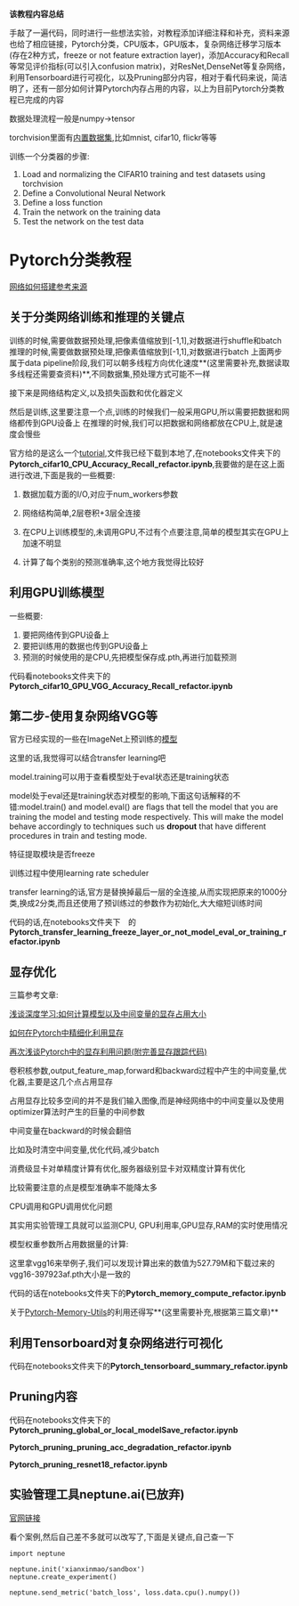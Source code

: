 **该教程内容总结**

手敲了一遍代码，同时进行一些想法实验，对教程添加详细注释和补充，资料来源也给了相应链接，Pytorch分类，CPU版本，GPU版本，复杂网络迁移学习版本(存在2种方式，freeze or not feature extraction layer)，添加Accuracy和Recall等常见评价指标(可以引入confusion matrix)，对ResNet,DenseNet等复杂网络，利用Tensorboard进行可视化，以及Pruning部分内容，相对于看代码来说，简洁明了，还有一部分如何计算Pytorch内存占用的内容，以上为目前Pytorch分类教程已完成的内容



数据处理流程一般是numpy->tensor

torchvision里面有[内置数据集](https://pytorch.org/docs/stable/torchvision/datasets.html#),比如mnist, cifar10, flickr等等

训练一个分类器的步骤:

1. Load and normalizing the CIFAR10 training and test datasets using torchvision
2. Define a Convolutional Neural Network
3. Define a loss function
4. Train the network on the training data
5. Test the network on the test data

# Pytorch分类教程

[网络如何搭建参考来源](https://pytorch.org/tutorials/beginner/blitz/cifar10_tutorial.html#sphx-glr-beginner-blitz-cifar10-tutorial-py)

## 关于分类网络训练和推理的关键点

训练的时候,需要做数据预处理,把像素值缩放到[-1,1],对数据进行shuffle和batch
推理的时候,需要做数据预处理,把像素值缩放到[-1,1],对数据进行batch
上面两步属于data pipeline阶段,我们可以朝多线程方向优化速度**(这里需要补充,数据读取多线程还需要查资料)**,不同数据集,预处理方式可能不一样

接下来是网络结构定义,以及损失函数和优化器定义

然后是训练,这里要注意一个点,训练的时候我们一般采用GPU,所以需要把数据和网络都传到GPU设备上
在推理的时候,我们可以把数据和网络都放在CPU上,就是速度会慢些

官方给的是这么一个[tutorial](https://pytorch.org/tutorials/_downloads/17a7c7cb80916fcdf921097825a0f562/cifar10_tutorial.ipynb),文件我已经下载到本地了,在notebooks文件夹下的**Pytorch_cifar10_CPU_Accuracy_Recall_refactor.ipynb**,我要做的是在这上面进行改进,下面是我的一些概要:

1. 数据加载方面的I/O,对应于num_workers参数

2. 网络结构简单,2层卷积+3层全连接

3. 在CPU上训练模型的,未调用GPU,不过有个点要注意,简单的模型其实在GPU上加速不明显

4. 计算了每个类别的预测准确率,这个地方我觉得比较好

## 利用GPU训练模型

一些概要:

1. 要把网络传到GPU设备上
2. 要把训练用的数据也传到GPU设备上
3. 预测的时候使用的是CPU,先把模型保存成.pth,再进行加载预测

代码看notebooks文件夹下的**Pytorch_cifar10_GPU_VGG_Accuracy_Recall_refactor.ipynb**

## 第二步-使用复杂网络VGG等

官方已经实现的一些在ImageNet上预训练的[模型](https://pytorch.org/docs/stable/torchvision/models.html#)

这里的话,我觉得可以结合transfer learning吧



model.training可以用于查看模型处于eval状态还是training状态

model处于eval还是training状态对模型的影响,下面这句话解释的不错:model.train() and model.eval() are flags that tell the model that you are training the model and testing mode respectively. This will make the model behave accordingly to techniques such us **dropout** that have different procedures in train and testing mode.

特征提取模块是否freeze

训练过程中使用learning rate scheduler

transfer learning的话,官方是替换掉最后一层的全连接,从而实现把原来的1000分类,换成2分类,而且还使用了预训练过的参数作为初始化,大大缩短训练时间

代码的话,在notebooks文件夹下　的**Pytorch_transfer_learning_freeze_layer_or_not_model_eval_or_training_refactor.ipynb**

## 显存优化

三篇参考文章:

[浅谈深度学习:如何计算模型以及中间变量的显存占用大小](https://oldpan.me/archives/how-to-calculate-gpu-memory)

[如何在Pytorch中精细化利用显存](https://oldpan.me/archives/how-to-use-memory-pytorch)

[再次浅谈Pytorch中的显存利用问题(附完善显存跟踪代码)](https://oldpan.me/archives/pytorch-gpu-memory-usage-track)

卷积核参数,output_feature_map,forward和backward过程中产生的中间变量,优化器,主要是这几个点占用显存



占用显存比较多空间的并不是我们输入图像,而是神经网络中的中间变量以及使用optimizer算法时产生的巨量的中间参数

中间变量在backward的时候会翻倍

比如及时清空中间变量,优化代码,减少batch

消费级显卡对单精度计算有优化,服务器级别显卡对双精度计算有优化

比较需要注意的点是模型准确率不能降太多

CPU调用和GPU调用优化问题

其实用实验管理工具就可以监测CPU, GPU利用率,GPU显存,RAM的实时使用情况



模型权重参数所占用数据量的计算:

这里拿vgg16来举例子,我们可以发现计算出来的数值为527.79M和下载过来的vgg16-397923af.pth大小是一致的

代码的话在notebooks文件夹下的**Pytorch_memory_compute_refactor.ipynb**

关于[Pytorch-Memory-Utils](https://github.com/Oldpan/Pytorch-Memory-Utils)的利用还得写**(这里需要补充,根据第三篇文章)**

## 利用Tensorboard对复杂网络进行可视化

代码在notebooks文件夹下的**Pytorch_tensorboard_summary_refactor.ipynb**

## Pruning内容

代码在notebooks文件夹下的**Pytorch_pruning_global_or_local_modelSave_refactor.ipynb**

**Pytorch_pruning_pruning_acc_degradation_refactor.ipynb**

**Pytorch_pruning_resnet18_refactor.ipynb**

## 实验管理工具neptune.ai(已放弃)

[官网链接](https://neptune.ai/)

看个案例,然后自己差不多就可以改写了,下面是关键点,自己查一下

```
import neptune

neptune.init('xianxinmao/sandbox')
neptune.create_experiment()

neptune.send_metric('batch_loss', loss.data.cpu().numpy())
```

